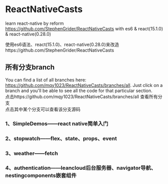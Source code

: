 # ReactNativeCasts

learn react-native by reform https://github.com/StephenGrider/ReactNativeCasts with es6 & react(15.1.0) & react-native(0.28.0)

使用es6语法、react(15.1.0)、react-native(0.28.0)来改造https://github.com/StephenGrider/ReactNativeCasts

## 所有分支branch

You can find a list of all branches here: https://github.com/mqy1023/ReactNativeCasts/branches/all. Just click on a branch and you'll be able to see all the code for that particular section.  <br/>
点击https://github.com/mqy1023/ReactNativeCasts/branches/all 查看所有分支 <br/>
点击其中某个分支可以查看该分支源码

### 1、SimpleDemos——react native简单入门

### 2、stopwatch——flex、state、props、event

### 3、weather——fetch

### 4、authentication——leancloud后台服务器、navigator导航、nestingcomponents嵌套组件
